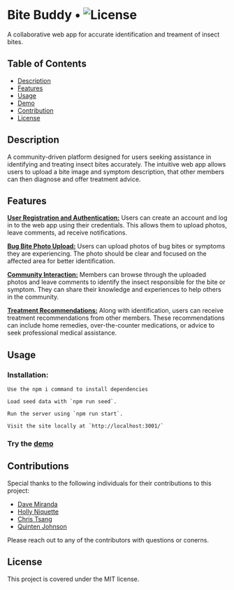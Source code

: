 # Bite Buddy • ![License](https://img.shields.io/badge/License-MIT-blue.svg)
A collaborative web app for accurate identification and treament of insect bites.


## Table of Contents

- [Description](#description)
- [Features](#features)
- [Usage](#usage)
- [Demo](#usage)
- [Contribution](#contributions)
- [License](#license)

## Description

A community-driven platform designed for users seeking assistance in identifying and treating insect bites accurately. The intuitive web app allows users to upload a bite image and symptom description, that other members can then diagnose and offer treatment advice.

## Features

**<ins>User Registration and Authentication:** Users can create an account and log in to the web app using their credentials. This allows them to upload photos, leave comments, ad receive notifications.

**<ins>Bug Bite Photo Upload:** Users can upload photos of bug bites or symptoms they are experiencing. The photo should be clear and focused on the affected area for better identification.

**<ins>Community Interaction:** Members can browse through the uploaded photos and leave comments to identify the insect responsible for the bite or symptom. They can share their knowledge and experiences to help others in the community.

**<ins>Treatment Recommendations:** Along with identification, users can receive treatment recommendations from other members. These recommendations can include home remedies, over-the-counter medications, or advice to seek professional medical assistance.


## Usage

### Installation:

    Use the npm i command to install dependencies

    Load seed data with `npm run seed`.

    Run the server using `npm run start`.

    Visit the site locally at `http://localhost:3001/`

### Try the [demo](https://bite-buddy23-22fb9ad56b45.herokuapp.com/)

## Contributions

Special thanks to the following individuals for their contributions to this project:


- [Dave Miranda](https://github.com/DaveFMiranda)
- [Holly Niquette](https://github.com/hollyniquette)
- [Chris Tsang](https://github.com/wontonchris)
- [Quinten Johnson](https://github.com/qdog78)

Please reach out to any of the contributors with questions or conerns.



## License

This project is covered under the MIT license.

